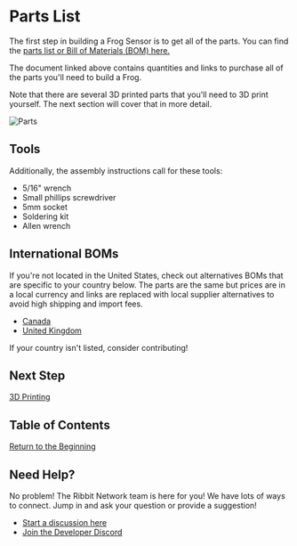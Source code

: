 # Parts List

The first step in building a Frog Sensor is to get all of the parts. You can find the [parts list or Bill of Materials (BOM) here.](../ribbit_network_frog_sensor_bom.csv)

The document linked above contains quantities and links to purchase all of the parts you'll need to build a Frog.

Note that there are several 3D printed parts that you'll need to 3D print yourself. The next section will cover that in more detail.

![Parts](images/all_parts.jpg)

## Tools

Additionally, the assembly instructions call for these tools:
* 5/16" wrench
* Small phillips screwdriver
* 5mm socket
* Soldering kit
* Allen wrench

## International BOMs

If you're not located in the United States, check out alternatives BOMs that are specific to your country below. The parts are the same but prices are in a local currency and links are replaced with local supplier alternatives to avoid high shipping and import fees.

* [Canada](../hardware/international_boms/ribbit_network_frog_sensor_bom_ca.csv)
* [United Kingdom](../hardware/international_boms/ribbit_network_frog_sensor_bom_uk.csv)

If your country isn't listed, consider contributing!

## Next Step
[3D Printing](2-3d-printing.md)

## Table of Contents
[Return to the Beginning](0-start-here.md)

## Need Help?
No problem! The Ribbit Network team is here for you! We have lots of ways to connect. Jump in and ask your question or provide a suggestion!
* [Start a discussion here](https://github.com/Ribbit-Network/ribbit-network-frog-sensor/discussions/new)
* [Join the Developer Discord](https://discord.gg/vq8PkDb2TC)
